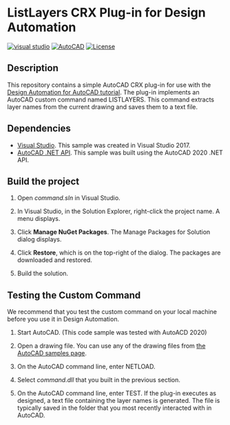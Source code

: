 # ListLayers CRX Plug-in for Design Automation
[![visual studio](https://img.shields.io/badge/Visual%20Studio-2017-yellowgreen.svg)](https://www.visualstudio.com/)
[![AutoCAD](https://img.shields.io/badge/AutoCAD-2020-DF1B22.svg)](http://developer.autodesk.com/)
[![License](https://img.shields.io/:license-mit-red.svg)](http://opensource.org/licenses/MIT)


## Description

This repository contains a simple AutoCAD CRX plug-in for use with the [Design Automation for AutoCAD tutorial](https://forge.autodesk.com/en/docs/design-automation/v3/tutorials/autocad/). The plug-in implements an AutoCAD custom command named LISTLAYERS. This command extracts layer names from the current drawing and saves them to a text file.

## Dependencies

-  [Visual Studio](https://visualstudio.microsoft.com/downloads/). This sample was created in Visual Studio 2017.
-  [AutoCAD .NET API](https://www.nuget.org/packages/AutoCAD.NET/23.1.0). This sample was built using the AutoCAD 2020 .NET API.

## Build the project

1. Open *command.sln* in Visual Studio.

2. In Visual Studio, in the Solution Explorer, right-click the project name. A menu displays.

3. Click **Manage NuGet Packages**. The Manage Packages for Solution dialog displays.

4. Click **Restore**, which is on the top-right of the dialog. The packages are downloaded and restored.

5. Build the solution. 

## Testing the Custom Command

We recommend that you test the custom command on your local machine before you use it in Design Automation.

1. Start AutoCAD. (This code sample was tested with AutoACD 2020)

2. Open a drawing file. You can use any of the drawing files from [the AutoCAD samples page](https://knowledge.autodesk.com/support/autocad/downloads/caas/downloads/content/autocad-sample-files.html).

3. On the AutoCAD command line, enter NETLOAD.

4. Select *command.dll* that you built in the previous section.

5. On the AutoCAD command line, enter TEST. If the plug-in executes as designed, a text file containing the layer names is generated. The file is typically saved in the folder that you most recently interacted with in AutoCAD.
